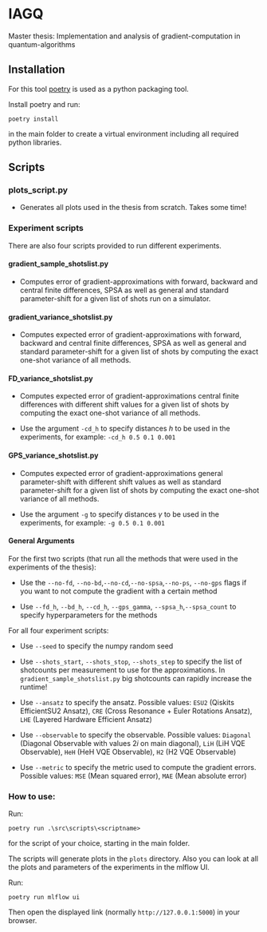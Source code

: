# IAGQ

Master thesis: Implementation and analysis of gradient-computation in quantum-algorithms

## Installation

For this tool [poetry](https://python-poetry.org/) is used as a python packaging tool.

Install poetry and run:

`poetry install`

in the main folder to create a virtual environment including all required python libraries.

## Scripts

### plots_script.py

* Generates all plots used in the thesis from scratch. Takes some time!

### Experiment scripts

There are also four scripts provided to run different experiments.

#### gradient_sample_shotslist.py

* Computes error of gradient-approximations with forward, backward and central finite differences, SPSA as well as general and standard parameter-shift for a given list of shots run on a simulator.

#### gradient_variance_shotslist.py

* Computes expected error of gradient-approximations with forward, backward and central finite differences, SPSA as well as general and standard parameter-shift for a given list of shots by computing the exact one-shot variance of all methods.

#### FD_variance_shotslist.py

* Computes expected error of gradient-approximations central finite differences with different shift values for a given list of shots by computing the exact one-shot variance of all methods.


* Use the argument `-cd_h` to specify distances $h$ to be used in the experiments, for example: `-cd_h 0.5 0.1 0.001` 
#### GPS_variance_shotslist.py

* Computes expected error of gradient-approximations general parameter-shift with different shift values as well as standard parameter-shift for a given list of shots by computing the exact one-shot variance of all methods.

* Use the argument `-g` to specify distances $\gamma$ to be used in the experiments, for example: `-g 0.5 0.1 0.001` 

#### General Arguments

For the first two scripts (that run all the methods that were used in the experiments of the thesis):

* Use the `--no-fd`, `--no-bd`,`--no-cd`,`--no-spsa`,`--no-ps`, `--no-gps` flags if you want to not compute the gradient with a certain method

* Use `--fd_h`, `--bd_h`, `--cd_h`, `--gps_gamma`, `--spsa_h`,`--spsa_count` to specify hyperparameters for the methods

For all four experiment scripts:

* Use `--seed` to specify the numpy random seed

* Use `--shots_start`, `--shots_stop`, `--shots_step` to specify the list of shotcounts per measurement to use for the approximations. In `gradient_sample_shotslist.py` big shotcounts can rapidly increase the runtime! 

* Use `--ansatz` to specify the ansatz. Possible values: `ESU2` (Qiskits EfficientSU2 Ansatz), `CRE` (Cross Resonance + Euler Rotations Ansatz), `LHE` (Layered Hardware Efficient Ansatz)

* Use `--observable` to specify the observable. Possible values: `Diagonal` (Diagonal Observable with values $2i$ on main diagonal), `LiH` (LiH VQE Observable), `HeH` (HeH VQE Observable), `H2` (H2 VQE Observable)

* Use `--metric` to specify the metric used to compute the gradient errors. Possible values: `MSE` (Mean squared error), `MAE` (Mean absolute error)


### How to use:

Run:

`poetry run .\src\scripts\<scriptname>`

for the script of your choice, starting in the main folder.

The scripts will generate plots in the `plots` directory. 
Also you can look at all the plots and parameters of the experiments in the mlflow UI.

Run:

`poetry run mlflow ui`

Then open the displayed link (normally `http://127.0.0.1:5000`) in your browser.


